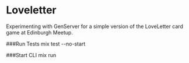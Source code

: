 # Loveletter

Experimenting with GenServer for a simple version of the LoveLetter card game at Edinburgh Meetup.

###Run Tests
  mix test --no-start

###Start CLI
  mix run
